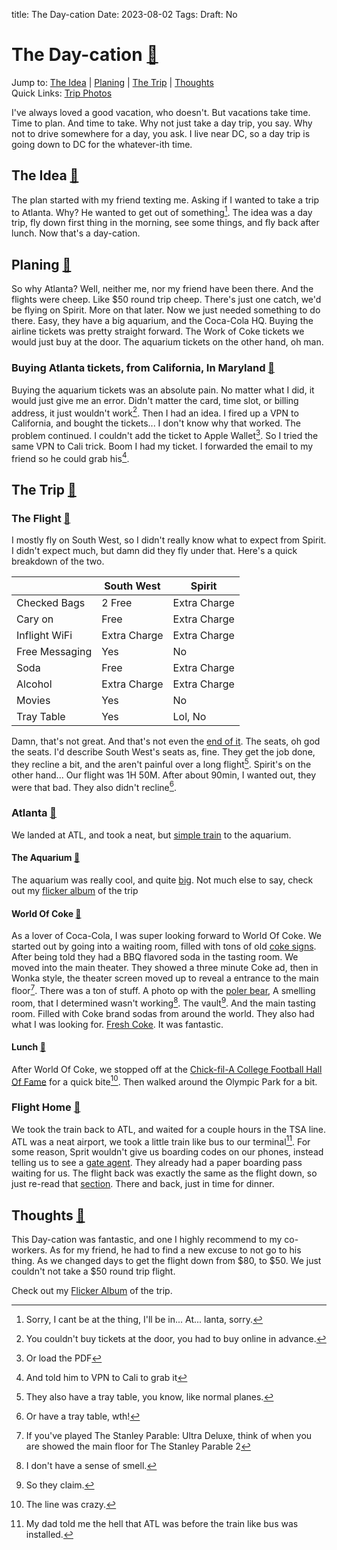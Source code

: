 title: The Day-cation
Date: 2023-08-02
Tags:
Draft: No
<div id="daycation" />

# The Day-cation [🔗](#daycation)

Jump to: [The Idea](#idea) | [Planing](#planing) | [The Trip](#trip) | [Thoughts](#thoughts) <br>
Quick Links: [Trip Photos](https://www.flickr.com/photos/197704187@N04/albums/72177720310228473/with/53090315338/)

I've always loved a good vacation, who doesn't. But vacations take time. Time to plan. And time to take. Why not just take a day trip, you say. Why not to drive somewhere for a day, you ask. I live near DC, so a day trip is going down to DC for the whatever-ith time. 
<div id="idea" />

## The Idea [🔗](#idea)

The plan started with my friend texting me. Asking if I wanted to take a trip to Atlanta. Why? He wanted to get out of something[^1]. The idea was a day trip, fly down first thing in the morning, see some things, and fly back after lunch. Now that's a day-cation.
<div id="planing" />

## Planing [🔗](#planing)

So why Atlanta? Well, neither me, nor my friend have been there. And the flights were cheep. Like $50 round trip cheep. There's just one catch, we'd be flying on Spirit. More on that later. Now we just needed something to do there. Easy, they have a big aquarium, and the Coca-Cola HQ. Buying the airline tickets was pretty straight forward. The Work of Coke tickets we would just buy at the door. The aquarium tickets on the other hand, oh man.
<div id="tickets" />

### Buying Atlanta tickets, from California, In Maryland [🔗](#tickets)

Buying the aquarium tickets was an absolute pain. No matter what I did, it would just give me an error. Didn't matter the card, time slot, or billing address, it just wouldn't work[^2]. Then I had an idea. I fired up a VPN to California, and bought the tickets... I don't know why that worked. The problem continued. I couldn't add the ticket to Apple Wallet[^3]. So I tried the same VPN to Cali trick. Boom I had my ticket. I forwarded the email to my friend so he could grab his[^4].
<div id="trip" />

## The Trip [🔗](#trip)
<div id="flight" />

### The Flight [🔗](#flight)

I mostly fly on South West, so I didn't really know what to expect from Spirit. I didn't expect much, but damn did they fly under that. Here's a quick breakdown of the two.

|                | South West   | Spirit       |
|----------------|--------------|--------------|
| Checked Bags   | 2 Free       | Extra Charge |
| Cary on        | Free         | Extra Charge |
| Inflight WiFi  | Extra Charge | Extra Charge |
| Free Messaging | Yes          | No           |
| Soda           | Free         | Extra Charge |
| Alcohol        | Extra Charge | Extra Charge |
| Movies         | Yes          | No           |
| Tray Table     | Yes          | Lol, No      |

Damn, that's not great. And that's not even the [end of it](https://youtu.be/LPbm2tSssCQ?t=22). The seats, oh god the seats. 
I'd describe South West's seats as, fine. They get the job done, they recline a bit, and the aren't painful over a long flight[^5]. Spirit's on the other hand... Our flight was 1H 50M. After about 90min, I wanted out, they were that bad. They also didn't recline[^6].
<div id="atlanta" />

### Atlanta [🔗](#atlanta)

We landed at ATL, and took a neat, but [simple train](https://i.pinimg.com/originals/2b/ca/c1/2bcac10438ab9a950ac22ddf37b8b6e6.jpg) to the aquarium.
<div id="aqu" />

#### The Aquarium [🔗](#aqu)

The aquarium was really cool, and quite [big](https://i.pinimg.com/originals/35/0f/21/350f21c24d4cb73da2aab911f7758843.jpg). Not much else to say, check out my [flicker album](https://www.flickr.com/photos/197704187@N04/albums/72177720310228473) of the trip
<div id="coke" />

#### World Of Coke [🔗](#coke)

As a lover of Coca-Cola, I was super looking forward to World Of Coke. We started out by going into a waiting room, filled with tons of old [coke signs](https://www.flickr.com/photos/197704187@N04/53089257242/in/album-72177720310228473/). After being told they had a BBQ flavored soda in the tasting room. We moved into the main theater. They showed a three minute Coke ad, then in Wonka style, the theater screen moved up to reveal a entrance to the main floor[^7]. There was a ton of stuff. A photo op with the [poler bear](https://www.flickr.com/photos/197704187@N04/53089256352/in/album-72177720310228473/), A smelling room, that I determined  wasn't working[^8]. The vault[^9]. And the main tasting room. Filled with Coke brand sodas from around the world. They also had what I was looking for. [Fresh Coke](https://www.flickr.com/photos/197704187@N04/53090315338/in/album-72177720310228473/). It was fantastic.
<div id="lunch" />

#### Lunch [🔗](#lunch)

After World Of Coke, we stopped off at the [Chick-fil-A College Football Hall Of Fame](https://discoveratlanta.com/things-to-do/sports/college-football-hall-of-fame/) for a quick bite[^10]. Then walked around the Olympic Park for a bit.
<div id="home" />

### Flight Home [🔗](#home)

We took the train back to ATL, and waited for a couple hours in the TSA line. ATL was a neat airport, we took a little train like bus to our terminal[^11]. For some reason, Sprit wouldn't give us boarding codes on our phones, instead telling us to see a [gate agent](https://i.pinimg.com/originals/df/35/2f/df352f050a416b160aedf807dd02319a.jpg). They already had a paper boarding pass waiting for us. The flight back was exactly the same as the flight down, so just re-read that [section](#flight). There and back, just in time for dinner.
<div id="thoughts" />

## Thoughts [🔗](#thoughts)

This Day-cation was fantastic, and one I highly recommend to my co-workers. As for my friend, he had to find a new excuse to not go to his thing. As we changed days to get the flight down from $80, to $50. We just couldn't not take a $50 round trip flight.

Check out my [Flicker Album](https://www.flickr.com/photos/197704187@N04/albums/72177720310228473/with/53090315338/) of the trip.









[^1]: Sorry, I cant be at the thing, I'll be in... At... lanta, sorry.
[^2]: You couldn't buy tickets at the door, you had to buy online in advance.
[^3]: Or load the PDF
[^4]: And told him to VPN to Cali to grab it
[^5]: They also have a tray table, you know, like normal planes.
[^6]: Or have a tray table, wth!
[^7]: If you've played The Stanley Parable: Ultra Deluxe, think of when you are showed the main floor for The Stanley Parable 2
[^8]: I don't have a sense of smell.
[^9]: So they claim.
[^10]: The line was crazy.
[^11]: My dad told me the hell that ATL was before the train like bus was installed.